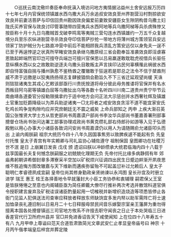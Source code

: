 <!-- { "loadSidebar": true } -->
　　○巡抚云南沈儆炌奏臣奉命抚滇入境访问地方夷情据沾益州土舍安远报万历四十七年七月内官保统领镇雄水西乌撒大兵万余追叔安效良至州界劄营沿村剽掠欲安效良并前妻活菩萨与印信回贵州勘因效良偏爱前妻致安疆臣女生隙阴构昔乌撒土妇陇氏买养官保与效良讨印管事随带四营夷兵水西阿地等兵乌撒阿梯等兵杀虏殊惨又按臣称十月十九日乌撒贼首戈破李鸣鸾等夷贼三营勾连水西镇雄约一万五千众复越境分兵至乐农纵进劄营寻杀效良夺印信菩萨抄抢一带地方将薄州城方策领官兵安远领家丁防护贼分为七路直冲营中前后不能相顾我兵溃乱方策安远仅以身免夫一逞不已至于再逞悖逆之状真所罕睹安效良承继乌撒原经三省会勘奉旨准袭效良即淫虐寡恩致起衅端然官印岂可擅夺兵端岂可擅兴官保思以吕易羸遂敢耽耽虎视借兵长驱任意纵横水西以女之故敢助逆逐夫乌撒头目敢叛主声言挟印沾民何辜横罹此祸彼水西即自恃富强自揣与播州孰愈不鉴杨酋之覆辙敢于狂逞若是耶总之法令不信于桀酋刑威不肃于远徼是以狡夷扬扬得志复肆披猖倘会勘旨久不下三省迁延观望尚缓  天诛则狺狺诸夷生其戎心乞敕该部亟行川贵抚按道将毋分彼此毋务推诿将官保并有名水西叛目阿乌密等镇雄白屈等乌撒扯出乌等各数十名听四川川南二道贵州贵宁毕节云南曲靖各道委官分投勒限擒拿约于适中地方会问正法大示惩创并水西奢社辉及镇雄土官重加贬爵降级以为弄兵助逆诸夷一□尢将者之戒安效良贪淫不道不能宜家安氏牝鸡长鸣争宠构隙均应并究庶朝廷无不震之威矣  上命兵部知之  丙申  上疾大渐召英国公张惟贤大学士方从哲吏部尚书周嘉谟户部尚书李汝华兵部尚书董嘉善署刑部事摠督仓场尚书张问达署工部事协理戎政尚书黄克缵礼部右侍郎孙如游等入见于弘德殿勉以用心办事大小诸臣各致词问安尚书周嘉谟仍以用人为请随赐俞允诸臣叩头而出  上谕内阁朕嗣  祖宗大统历今四十八年久因国事焦劳以致脾疾遽不能起有负  先皇付托惟  皇太子青宫有年实赖卿与司礼监协心辅佐遵守  祖制保固  皇图卿功在社稷万世不泯  是日  上崩翼日发丧  戊戌  颁  遗诏曰朕以冲龄缵承大统君临海内四十八载于兹享国最长夫复何憾念朕嗣服之初兢兢化理期无负  先帝付托比缘多病静挕有年  郊  庙弗躬朝讲希御封章多滞寮采半空加以矿税烦兴征调四出民生日蹙边衅渐开夙夜思维不胜追悔方图改辙嘉与天下维新而遘疾弥留殆不可起盖愆补过允赖后人  皇太子聪明仁孝睿德夙成宜嗣  皇帝位尚其修身勤政亲贤纳谏以永鸿图  皇长孙宜及时册立进学  瑞王  惠王  桂王各择善地令早就藩封大小臣工务协恭和衷辅理  嗣君保乂王室是皆朕惓惓之至意也内阁辅臣亟为简任卿戴大僚尽行推补两次考选并散馆科道官俱令授职建言废弃及矿税诖误诸臣酌量起用一切榷税并新增织造烧造等项悉皆停止各衙门见监人犯俱送法司查审应释放者释放东师缺饷宜多发内帑以助军需阵亡将士速加恤录丧礼遵旧制以日易月二十七日释服毋禁民间音乐嫁娶宗室亲王藩屏为重勿得擅离本国各处摠督镇巡三司官地方攸系不许擅去职守闻丧之日止于本处哭临三日进香差官代行卫所府州县并  官□并免进香诏告天下咸使闻知  上在位四十八年寿五十有八  九月甲申上尊谥曰范天合道哲肃敦简光文章武安仁止孝显皇帝庙号曰  神宗  十月丙午偕孝端皇后梓宫并葬定陵

